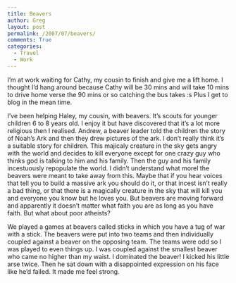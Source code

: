 ```yaml
---
title: Beavers
author: Greg
layout: post
permalink: /2007/07/beavers/
comments: True
categories:
  - Travel
  - Work
---
```

I&#8217;m at work waiting for Cathy, my cousin to finish and give me a lift home. I thought I&#8217;d hang around because Cathy will be 30 mins and will take 10 mins to drive home verse the 90 mins or so catching the bus takes :s Plus I get to blog in the mean time. 

I&#8217;ve been helping Haley, my cousin, with beavers. It&#8217;s scouts for younger children 6 to 8 years old. I enjoy it but have discovered that it&#8217;s a lot more religious then I realised. Andrew, a beaver leader told the children the story of Noah&#8217;s Ark and then they drew pictures of the ark. I don&#8217;t really think it&#8217;s a suitable story for children. This majicaly creature in the sky gets angry with the world and decides to kill everyone except for one crazy guy who thinks god is talking to him and his family. Then the guy and his family incestuously repopulate the world. I didn&#8217;t understand what morel the beavers were meant to take away from this. Maybe that if you hear voices that tell you to build a massive ark you should do it, or that incest isn&#8217;t really a bad thing, or that there is a magically creature in the sky that will kill you and everyone you know but he loves you. But beavers are moving forward and apparently it doesn&#8217;t matter what faith you are as long as you have faith. But what about poor atheists?

We played a games at beavers called sticks in which you have a tug of war with a stick. The beavers were put into two teams and then individually coupled against a beaver on the opposing team. The teams were odd so I was played to even things up. I was coupled against the smallest beaver who came no higher than my waist. I dominated the beaver! I kicked his little arse twice. Then he sat down with a disappointed expression on his face like he&#8217;d failed. It made me feel strong.
